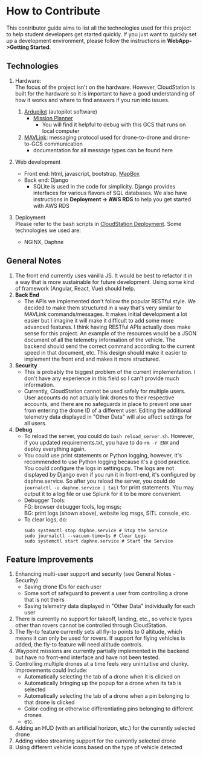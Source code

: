 # How to Contribute
This contributor guide aims to list all the technologies used for this project to help student developers get started quickly. If 
you just want to quickly set up a development environment, please follow the instructions in **WebApp->Getting Started**.  

## Technologies
1. Hardware:    
    The focus of the project isn't on the hardware. However, CloudStation is built for the hardware so it is important to have a good understanding of how it works and where to find answers if you run into issues.  

    1. [Ardupilot](https://ardupilot.org/ardupilot/) (autopilot software) 
        * [Mission Planner](https://ardupilot.org/planner/index.html)
            * You will find it helpful to debug with this GCS that runs on local computer
    2. [MAVLink](https://mavlink.io/en/): messaging protocol used for drone-to-drone and drone-to-GCS communication
        * documentation for all message types can be found here 

2. Web development
    * Front end: html, javascript, bootstrap, [MapBox](https://www.mapbox.com/)
    * Back end: Django
        * SQLite is used in the code for simplicity. Django provides interfaces for various flavors of SQL databases. We also have instructions in **Deployment -> AWS RDS** to help you get started with AWS RDS
3. Deployment  
    Please refer to the bash scripts in [CloudStation Deployment](https://github.com/CloudStationTeam/cloud_station_deployment). Some technologies we used are:
    * NGINX, Daphne

## General Notes
1. The front end currently uses vanilla JS. It would be best to refactor it in a way that is more sustainable for future development. Using some kind of framework (Angular, React, Vue) should help.
2. **Back End**
    * The APIs we implemented don't follow the popular RESTful style. We decided to make them structured in a way that's very similar to MAVLink commands/messages. It makes initial development a lot easier but I imagine it will make it difficult to add some more advanced features. I think having RESTful APIs actually does make sense for this project. An example of the resources would be a JSON document of all the telemetry information of the vehicle. The backend should send the correct command according to the current speed in that document, etc. This design should make it easier to implement the front end and makes it more structured.
3. **Security**
    * This is probably the biggest problem of the current implementation. I don't have any experience in this field so I can't provide much information.
    * Currently, CloudStation cannot be used safely for multiple users. User accounts do not actually link drones to their respective accounts, and there are no safeguards in place to prevent one user from entering the drone ID of a different user. Editing the additional telemetry data displayed in "Other Data" will also affect settings for all users.
4. **Debug**
    * To reload the server, you could do `bash reload_server.sh`. However, if you updated requirements.txt, you have to do `rm -r ENV` and deploy everything again.
    * You could use print statements or Python logging, however, it's recommended to use Python logging because it's a good practice. You could configure the logs in settings.py. The logs are not displayed by Django even if you run it in front-end, it's configured by daphne.service. So after you reload the server, you could do `journalctl -u daphne.service | tail` for print statements. You may output it to a log file or use Splunk for it to be more convenient.
    * Debugger Tools: \
      FG: browser debugger tools, log msgs; \
      BG: print logs (shown above), website log msgs, SITL console, etc.
    * To clear logs, do:
      ```
      sudo systemctl stop daphne.service # Stop the Service 
      sudo journalctl --vacuum-time=1s # Clear Logs 
      sudo systemctl start daphne.service # Start the Service 
      ```

    
## Feature Improvements
1. Enhancing multi-user support and security (see General Notes - Security)
    * Saving drone IDs for each user
    * Some sort of safeguard to prevent a user from controlling a drone that is not theirs
    * Saving telemetry data displayed in "Other Data" individually for each user
2. There is currently no support for takeoff, landing, etc., so vehicle types other than rovers cannot be controlled through CloudStation.
3. The fly-to feature currently sets all fly-to points to 0 altitude, which means it can only be used for rovers. If support for flying vehicles is added, the fly-to feature will need altitude controls.
4. Waypoint missions are currently partially implemented in the backend but have no front-end interface and have not been tested.
5. Controlling multiple drones at a time feels very unintuitive and clunky. Improvements could include:
    * Automatically selecting the tab of a drone when it is clicked on
    * Automatically bringing up the popup for a drone when its tab is selected
    * Automatically selecting the tab of a drone when a pin belonging to that drone is clicked
    * Color-coding or otherwise differentiating pins belonging to different drones
    * etc.
6. Adding an HUD (with an artificial horizon, etc.) for the currently selected drone
7. Adding video streaming support for the currently selected drone
8. Using different vehicle icons based on the type of vehicle detected

